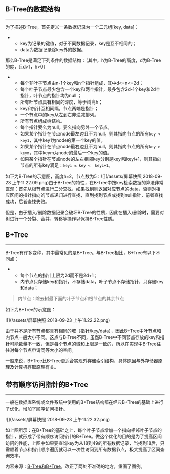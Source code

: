 ## B-Tree的数据结构

---

为了描述B-Tree，首先定义一条数据记录为一个二元组\[key, data\]：

* * key为记录的键值，对于不同数据记录，key是互不相同的；
  * data为数据记录除key外的数据。

那么B-Tree是满足下列条件的数据结构：（其中，h为B-Tree的高度，d为B-Tree的度，且d&gt;1，h&gt;0）

* * 每个非叶子节点由n-1个key和n个指针组成，其中d&lt;=n&lt;=2d；
  * 每个叶子节点最少包含一个key和两个指针，最多包含2d-1个key和2d个指针，叶节点的指针均为null ；
  * 所有叶节点具有相同的深度，等于树高h；
  * key和指针互相间隔，节点两端是指针；
  * 一个节点中的key从左到右非递减排列。
  * 所有节点组成树结构。
  * 每个指针要么为null，要么指向另外一个节点。
  * 如果某个指针在节点node最左边且不为null，则其指向节点的所有`key < key1`，其中key1为node的第一个key的值。
  * 如果某个指针在节点node最右边且不为null，则其指向节点的所有`key ≥ keym`，其中keym为node的最后一个key的值。
  * 如果某个指针在节点node的左右相邻key分别是keyi和keyi+1，则其指向节点的所有key满足：`keyi ≤ key <  keyi+1`。

如下为B-Tree的示意图，高度h=2，节点数为5：![](/assets/屏幕快照 2018-09-23 上午11.22.09.png)由于B-Tree的特性，在B-Tree中按key检索数据的算法非常直观：首先从根节点进行二分查找，如果找到则返回对应节点的data，否则对相应区间的指针指向的节点递归进行查找，直到找到节点或找到null指针，前者查找成功，后者查找失败。

但是，由于插入/删除数据记录会破坏B-Tree的性质，因此在插入/删除时，需要对树进行一个分裂、合并、转移等操作以保持B-Tree性质。

## B+Tree

---

B-Tree有许多变种，其中最常见的是B+Tree。与B-Tree相比，B+Tree有以下不同点：

* * 每个节点的指针上限为2d而不是2d+1；
  * 内节点只存储key和指针，不存储data，叶子节点不存储指针，只存储key和data；

> 内节点：除去树最下面的叶子节点和根节点的其余节点

如下为B+Tree的示意图：

![](/assets/屏幕快照 2018-09-23 上午11.22.22.png)

由于并不是所有节点都具有相同的域（指针/key/data），因此B+Tree中叶节点和内节点一般大小不同。这点与B-Tree不同，虽然B-Tree中不同节点存放的key和指针可能数量不一致，但是每个节点的域和上限是一致的，所以在实现中B-Tree往往对每个节点申请同等大小的空间。

一般来说，B+Tree比B-Tree更适合实现外存储索引结构，具体原因与外存储器原理及计算机存取原理有关。

## 带有顺序访问指针的B+Tree

---

一般在数据库系统或文件系统中使用的B+Tree结构都在经典B+Tree的基础上进行了优化，增加了顺序访问指针。

![](/assets/屏幕快照 2018-09-23 上午11.22.32.png)

如上图所示：在B+Tree的基础之上，每个叶子节点增加一个指向相邻叶子节点的指针，就形成了带有顺序访问指针的B+Tree。做这个优化的目的是为了提高区间访问的性能，上图中如果要查询key为从18到49的所有数据记录，当找到18后，只需顺着节点和指针顺序遍历就可以一次性访问到所有数据节点，极大提高了区间查询效率。



内容来源：[B-Tree和B+Tree](https://www.kancloud.cn/kancloud/theory-of-mysql-index/41844)，改正了两处不准确的地方，重画了图例。

